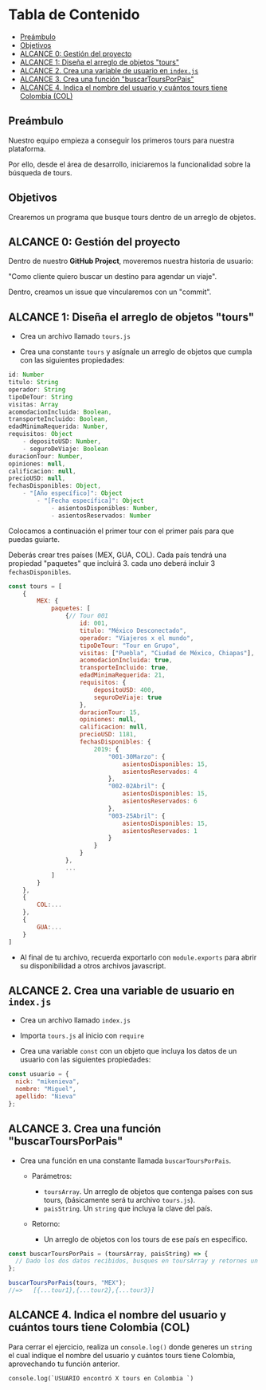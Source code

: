 # Tabla de Contenido

  - [Preámbulo](#pre%C3%A1mbulo)
  - [Objetivos](#objetivos)
  - [ALCANCE 0: Gestión del proyecto](#alcance-0-gesti%C3%B3n-del-proyecto)
  - [ALCANCE 1: Diseña el arreglo de objetos "tours"](#alcance-1-dise%C3%B1a-el-arreglo-de-objetos-tours)
  - [ALCANCE 2. Crea una variable de usuario en `index.js`](#alcance-2-crea-una-variable-de-usuario-en-indexjs)
  - [ALCANCE 3. Crea una función "buscarToursPorPais"](#alcance-3-crea-una-funci%C3%B3n-buscarToursPorPais)
  - [ALCANCE 4. Indica el nombre del usuario y cuántos tours tiene Colombia (COL)](#alcance-4-indica-el-nombre-del-usuario-y-cu%C3%A1ntos-tours-tiene-colombia-col)

## Preámbulo

Nuestro equipo empieza a conseguir los primeros tours para nuestra plataforma.

Por ello, desde el área de desarrollo, iniciaremos la funcionalidad sobre la búsqueda de tours.

## Objetivos

Crearemos un programa que busque tours dentro de un arreglo de objetos.

## ALCANCE 0: Gestión del proyecto

Dentro de nuestro **GitHub Project**, moveremos nuestra historia de usuario:

"Como cliente quiero buscar un destino para agendar un viaje".

Dentro, creamos un issue que vincularemos con un "commit".

## ALCANCE 1: Diseña el arreglo de objetos "tours"

- Crea un archivo llamado `tours.js`

- Crea una constante `tours` y asígnale un arreglo de objetos que cumpla con las siguientes propiedades:

```javascript
id: Number
titulo: String
operador: String
tipoDeTour: String
visitas: Array
acomodacionIncluida: Boolean,
transporteIncluido: Boolean,
edadMinimaRequerida: Number,
requisitos: Object
    - depositoUSD: Number,
    - seguroDeViaje: Boolean
duracionTour: Number,
opiniones: null,
calificacion: null,
precioUSD: null,
fechasDisponibles: Object,
    - "[Año específico]": Object
        - "[Fecha específica]": Object
            - asientosDisponibles: Number,
            - asientosReservados: Number
```

Colocamos a continuación el primer tour con el primer país para que puedas guiarte.

Deberás crear tres países (MEX, GUA, COL). Cada país tendrá una propiedad "paquetes" que incluirá 3. cada uno deberá incluir 3 `fechasDisponibles`.

```javascript
const tours = [
    {
        MEX: {
            paquetes: [
                {// Tour 001
                    id: 001,
                    titulo: "México Desconectado",
                    operador: "Viajeros x el mundo",
                    tipoDeTour: "Tour en Grupo",
                    visitas: ["Puebla", "Ciudad de México, Chiapas"],
                    acomodacionIncluida: true,
                    transporteIncluido: true,
                    edadMinimaRequerida: 21,
                    requisitos: {
                        depositoUSD: 400,
                        seguroDeViaje: true
                    },
                    duracionTour: 15,
                    opiniones: null,
                    calificacion: null,
                    precioUSD: 1181,
                    fechasDisponibles: {
                        2019: {
                            "001-30Marzo": {
                                asientosDisponibles: 15,
                                asientosReservados: 4
                            },
                            "002-02Abril": {
                                asientosDisponibles: 15,
                                asientosReservados: 6
                            },
                            "003-25Abril": {
                                asientosDisponibles: 15,
                                asientosReservados: 1
                            }
                        }
                    }
                },
                ...
            ]
        }
    },
    {
        COL:...
    },
    {
        GUA:...
    }
]
```

- Al final de tu archivo, recuerda exportarlo con `module.exports` para abrir su disponibilidad a otros archivos javascript.

## ALCANCE 2. Crea una variable de usuario en `index.js`

- Crea un archivo llamado `index.js`

- Importa `tours.js` al inicio con `require`

- Crea una variable `const` con un objeto que incluya los datos de un usuario con las siguientes propiedades:

```javascript
const usuario = {
  nick: "mikenieva",
  nombre: "Miguel",
  apellido: "Nieva"
};
```

## ALCANCE 3. Crea una función "buscarToursPorPais"

- Crea una función en una constante llamada `buscarToursPorPais`.

  - Parámetros:

    - `toursArray`. Un arreglo de objetos que contenga países con sus tours, (básicamente será tu archivo `tours.js`).
    - `paisString`. Un `string` que incluya la clave del país.

  - Retorno:
    - Un arreglo de objetos con los tours de ese país en específico.

```javascript
const buscarToursPorPais = (toursArray, paisString) => {
  // Dado los dos datos recibidos, busques en toursArray y retornes un arreglo de objetos con los tours de ese país en específico.
};

buscarToursPorPais(tours, "MEX");
//=>   [{...tour1},{...tour2},{...tour3}]
```

## ALCANCE 4. Indica el nombre del usuario y cuántos tours tiene Colombia (COL)

Para cerrar el ejercicio, realiza un `console.log()` donde generes un `string` el cual indique el nombre del usuario y cuántos tours tiene Colombia, aprovechando tu función anterior.

```shell
console.log(`USUARIO encontró X tours en Colombia `)
```